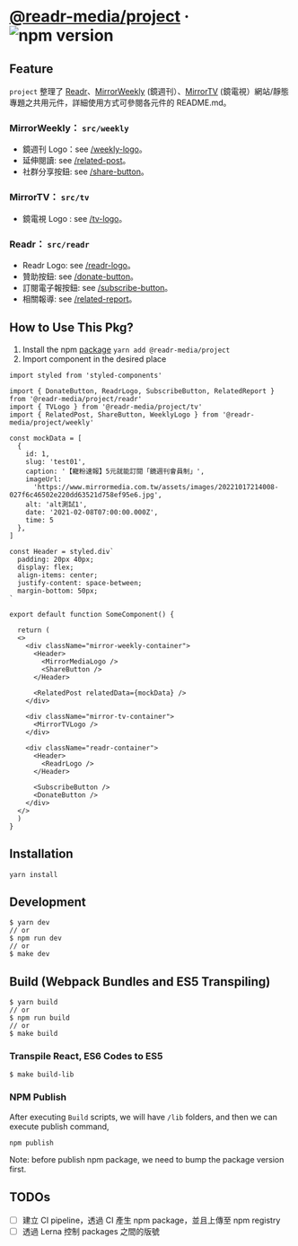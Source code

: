 # [@readr-media/project](https://www.npmjs.com/package/@readr-media/project) &middot; ![npm version](https://img.shields.io/npm/v/@readr-media/project.svg?style=flat)

## Feature

`project` 整理了 [Readr](https://www.readr.tw/)、[MirrorWeekly](https://www.mirrormedia.mg/) (鏡週刊）、[MirrorTV](https://www.mnews.tw/) (鏡電視）網站/靜態專題之共用元件，詳細使用方式可參閱各元件的 README.md。

### MirrorWeekly： `src/weekly`

- 鏡週刊 Logo：see [/weekly-logo](https://github.com/readr-media/react/tree/main/packages/project/src/weekly/weekly-logo)。
- 延伸閱讀: see [/related-post](https://github.com/readr-media/react/tree/main/packages/project/src/weekly/related-post)。
- 社群分享按鈕: see [/share-button](https://github.com/readr-media/react/tree/main/packages/project/src/weekly/share-button)。

### MirrorTV： `src/tv`

- 鏡電視 Logo : see [/tv-logo](https://github.com/readr-media/react/tree/main/packages/project/src/tv/tv-logo)。

### Readr： `src/readr`

- Readr Logo: see [/readr-logo](https://github.com/readr-media/react/tree/main/packages/project/src/readr/readr-logo)。
- 贊助按鈕: see [/donate-button](https://github.com/readr-media/react/tree/main/packages/project/src/readr/donate-button)。
- 訂閱電子報按鈕: see [/subscribe-button](https://github.com/readr-media/react/tree/main/packages/project/src/readr/subscribe-button)。
- 相關報導: see [/related-report](https://github.com/readr-media/react/tree/main/packages/project/src/readr/related-report)。

## How to Use This Pkg?

1. Install the npm [package](https://www.npmjs.com/package/@readr-media/project)
   `yarn add @readr-media/project`
2. Import component in the desired place

```
import styled from 'styled-components'

import { DonateButton, ReadrLogo, SubscribeButton, RelatedReport } from '@readr-media/project/readr'
import { TVLogo } from '@readr-media/project/tv'
import { RelatedPost, ShareButton, WeeklyLogo } from '@readr-media/project/weekly'

const mockData = [
  {
    id: 1,
    slug: 'test01',
    caption: '【寵粉速報】5元就能訂閱「鏡週刊會員制」',
    imageUrl:
      'https://www.mirrormedia.com.tw/assets/images/20221017214008-027f6c46502e220dd63521d758ef95e6.jpg',
    alt: 'alt測試1',
    date: '2021-02-08T07:00:00.000Z',
    time: 5
  },
]

const Header = styled.div`
  padding: 20px 40px;
  display: flex;
  align-items: center;
  justify-content: space-between;
  margin-bottom: 50px;
`

export default function SomeComponent() {

  return (
  <>
    <div className="mirror-weekly-container">
      <Header>
        <MirrorMediaLogo />
        <ShareButton />
      </Header>

      <RelatedPost relatedData={mockData} />
    </div>

    <div className="mirror-tv-container">
      <MirrorTVLogo />
    </div>

    <div className="readr-container">
      <Header>
        <ReadrLogo />
      </Header>

      <SubscribeButton />
      <DonateButton />
    </div>
  </>
  )
}
```

## Installation

`yarn install`

## Development

```
$ yarn dev
// or
$ npm run dev
// or
$ make dev
```

## Build (Webpack Bundles and ES5 Transpiling)

```
$ yarn build
// or
$ npm run build
// or
$ make build
```

### Transpile React, ES6 Codes to ES5

```
$ make build-lib
```

### NPM Publish

After executing `Build` scripts, we will have `/lib` folders,
and then we can execute publish command,

```
npm publish
```

Note: before publish npm package, we need to bump the package version first.

## TODOs

- [ ] 建立 CI pipeline，透過 CI 產生 npm package，並且上傳至 npm registry
- [ ] 透過 Lerna 控制 packages 之間的版號
